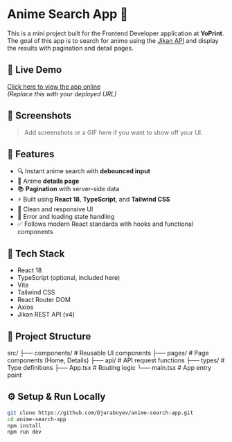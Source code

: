# Anime Search App 🎌

This is a mini project built for the Frontend Developer application at **YoPrint**.  
The goal of this app is to search for anime using the [Jikan API](https://docs.api.jikan.moe/) and display the results with pagination and detail pages.

## 🚀 Live Demo

[Click here to view the app online](https://your-vercel-or-netlify-link.com)  
*(Replace this with your deployed URL)*

## 📸 Screenshots

> Add screenshots or a GIF here if you want to show off your UI.

## 🧩 Features

- 🔍 Instant anime search with **debounced input**
- 📄 Anime **details page**
- 📚 **Pagination** with server-side data
- ⚡ Built using **React 18**, **TypeScript**, and **Tailwind CSS**
- 🎨 Clean and responsive UI
- 🚦 Error and loading state handling
- ✅ Follows modern React standards with hooks and functional components

## 🔧 Tech Stack

- React 18
- TypeScript (optional, included here)
- Vite
- Tailwind CSS
- React Router DOM
- Axios
- Jikan REST API (v4)

## 📁 Project Structure
src/
├── components/ # Reusable UI components
├── pages/ # Page components (Home, Details)
├── api/ # API request functions
├── types/ # Type definitions
├── App.tsx # Routing logic
└── main.tsx # App entry point

## ⚙️ Setup & Run Locally

```bash
git clone https://github.com/Djuraboyev/anime-search-app.git
cd anime-search-app
npm install
npm run dev
